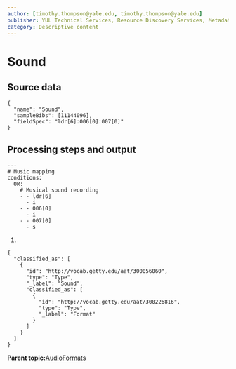 ```yaml
---
author: [timothy.thompson@yale.edu, timothy.thompson@yale.edu]
publisher: YUL Technical Services, Resource Discovery Services, Metadata Services Unit
category: Descriptive content
---
```


# Sound

## Source data

```
{
  "name": "Sound",
  "sampleBibs": [11144096],
  "fieldSpec": "ldr[6]:006[0]:007[0]"
}
```

## Processing steps and output

```
---
# Music mapping
conditions:
  OR:    
    # Musical sound recording
    - - ldr[6]
      - i
    - - 006[0]
      - i
    - - 007[0]
      - s
```

1.  
```
{
  "classified_as": [
    {
      "id": "http://vocab.getty.edu/aat/300056060",
      "type": "Type",
      "_label": "Sound",
      "classified_as": [
        {
          "id": "http://vocab.getty.edu/aat/300226816",
          "type": "Type",
          "_label": "Format"
        }
      ]
    }
  ]    		
}
```

**Parent topic:**[AudioFormats](../../concepts/supertypes/audioformats.md)

